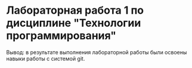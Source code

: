 # Лабораторная работа 1 по дисциплине "Технологии программирования"

Вывод: в результате выполнения лабораторной работы были освоены навыки работы с системой git.

